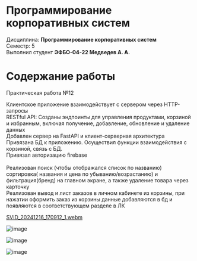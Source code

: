 # Программирование корпоративных систем
Дисциплина: **Программирование корпоративных систем** <br>
Семестр: 5 <br>
Выполнил студент **ЭФБО-04-22 Медведев А. А.** <br>

# Содержание работы

Практическая работа №12

Клиентское приложение взаимодействует с сервером через HTTP-запросы <br>
RESTful API: Созданы эндпоинты для управления продуктами, корзиной и избранным, включая получение, добавление, обновление и удаление данных <br>
Добавлен сервер на FastAPI и клиент-серверная архитектура <br>
Привязана БД к приложению. Осуществил функции взаимодействия с корзиной, связь с БД. <br>
Привязал авторизацию firebase <br>  
Реализован поиск (чтобы отображался список по названию) сортировка( названия и цена по убыванию/возрастанию) и фильтрация(бренд) на главном экране, а также удаление товара через карточку <br>
Реализован вывод и лист заказов в личном кабинете из корзины, при нажатии оформить заказ из корзины данные добавляются в бд и появляются в соответствующем разделе в ЛК <br>


[SVID_20241216_170912_1.webm](https://github.com/user-attachments/assets/17e61af2-51d7-46b2-ab2f-fca63697ca08)


![image](https://github.com/user-attachments/assets/4faada01-898d-4f1b-85d8-0b366f762d66)

![image](https://github.com/user-attachments/assets/71a9ae17-9638-4c81-bc6c-0e29813f393d)

![image](https://github.com/user-attachments/assets/6bb36fea-2c81-4e30-9c4c-c404e1cda8da)


